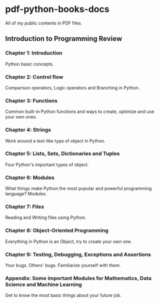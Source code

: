 # pdf-python-books-docs
All of my public contents in PDF files.

## Introduction to Programming Review

### Chapter 1: Introduction
Python basic concepts.
### Chapter 2: Control flow
Comparison operators, Logic operators and Branching in Python.
### Chapter 3: Functions
Common built-in Python functions and ways to create, optimize and use your own ones.
### Chapter 4: Strings
Work around a text-like type of object in Python.
### Chapter 5: Lists, Sets, Dictionaries and Tuples
Four Python's important types of object.
### Chapter 6: Modules
What things make Python the most popular and powerful programming language? Modules.
### Chapter 7: Files
Reading and Writing files using Python.
### Chapter 8: Object-Oriented Programming
Everything in Python is an Object, try to create your own one.
### Chapter 9: Testing, Debugging, Exceptions and Assertions
Your bugs. Others' bugs. Familiarize yourself with them.
### Appendix: Some important Modules for Mathematics, Data Science and Machine Learning
Get to know the most basic things about your future job.
